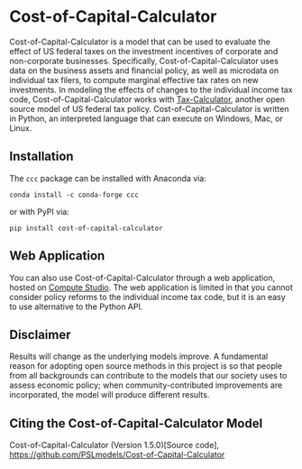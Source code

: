 # Cost-of-Capital-Calculator
Cost-of-Capital-Calculator is a model that can be used to evaluate the effect of US federal taxes on the investment incentives of corporate and non-corporate businesses.  Specifically, Cost-of-Capital-Calculator uses data on the business assets and financial policy, as well as microdata on individual tax filers, to compute marginal effective tax rates on new investments.  In modeling the effects of changes to the individual income tax code, Cost-of-Capital-Calculator works with [Tax-Calculator](https://github.com/PSLmodels/tax-calculator), another open source model of US federal tax policy.  Cost-of-Capital-Calculator is written in Python, an interpreted language that can execute on Windows, Mac, or Linux.


## Installation

The `ccc` package can be installed with Anaconda via:

```conda install -c conda-forge ccc```

or with PyPI via:

```pip install cost-of-capital-calculator ```


## Web Application
You can also use Cost-of-Capital-Calculator through a web
application, hosted on [Compute Studio](https://compute.studio/PSLmodels/Cost-of-Capital-Calculator/). The web application is limited in that you cannot consider policy reforms to the individual income tax code, but it is an easy to use alternative to the Python API.

## Disclaimer
Results will change as the underlying models improve. A fundamental reason for adopting open source methods in this project is so that people from all backgrounds can contribute to the models that our society uses to assess economic policy; when community-contributed improvements are incorporated, the model will produce different results.


## Citing the Cost-of-Capital-Calculator Model
Cost-of-Capital-Calculator (Version 1.5.0)[Source code], https://github.com/PSLmodels/Cost-of-Capital-Calculator